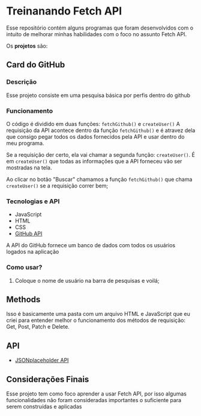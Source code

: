 # Treinanando Fetch API
Esse repositório contém alguns programas que foram desenvolvidos com o intuito de melhorar minhas habilidades com o foco no assunto Fetch API.

Os **projetos** são:
## Card do GitHub
### Descrição
Esse projeto consiste em uma pesquisa básica por perfis dentro do github
### Funcionamento
O código é dividido em duas funções: `fetchGithub()` e `createUser()`
A requisição da API acontece dentro da função `fetchGithub()` e é atravez dela que consigo pegar todos os dados fornecidos pela API e usar dentro do meu programa.

Se a requisição der certo, ela vai chamar a segunda função: `createUser()`. É em `createUser()` que todas as informações que a API forneceu vão ser mostradas na tela.

Ao clicar no botão "Buscar" chamamos a função `fetchGithub()` que chama `createUser()` se a requisição correr bem;
### Tecnologias e API
- JavaScript
- HTML
- CSS
- [GitHub API](docs.github.com/pt/rest)

A API do GitHub fornece um banco de dados com todos os usuários logados na aplicação
### Como usar?
1. Coloque o nome de usuário na barra de pesquisas e voilá;
## Methods
Isso é basicamente uma pasta com um arquivo HTML e JavaScript que eu criei para entender melhor o funcionamento dos métodos de requisição: Get, Post, Patch e Delete.
## API
- [JSONplaceholder API](https://jsonplaceholder.typicode.com)
## Considerações Finais
Esse projeto tem como foco aprender a usar Fetch API, por isso algumas funcionalidades não foram consideradas importantes o suficiente para serem construídas e aplicadas

